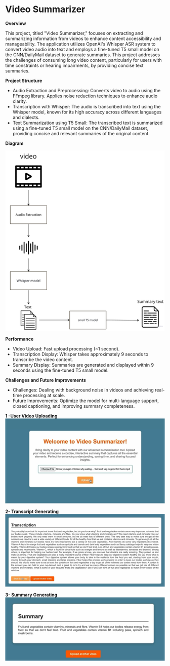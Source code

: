 # Video Summarizer
**Overview**

This project, titled "Video Summarizer," focuses on extracting and summarizing information from videos to enhance content accessibility and manageability. The application utilizes OpenAI's Whisper ASR system to convert video audio into text and employs a fine-tuned T5 small model on the CNN/DailyMail dataset to generate summaries. This project addresses the challenges of consuming long video content, particularly for users with time constraints or hearing impairments, by providing concise text summaries.

**Project Structure**

- Audio Extraction and Preprocessing: Converts video to audio using the FFmpeg library. Applies noise reduction techniques to enhance audio clarity.
- Transcription with Whisper: The audio is transcribed into text using the Whisper model, known for its high accuracy across different languages and dialects.
- Text Summarization using T5 Small: The transcribed text is summarized using a fine-tuned T5 small model on the CNN/DailyMail dataset, providing concise and relevant summaries of the original content.

**Diagram**

![Diagram](Diagram.png)


  
**Performance**

- Video Upload: Fast upload processing (~1 second).
- Transcription Display: Whisper takes approximately 9 seconds to transcribe the video content.
- Summary Display: Summaries are generated and displayed within 9 seconds using the fine-tuned T5 small model.
  
**Challenges and Future Improvements**

- Challenges: Dealing with background noise in videos and achieving real-time processing at scale.
- Future Improvements: Optimize the model for multi-language support, closed captioning, and improving summary completeness.

**1 -User Video Uploading**
![UI_Video_uploading](UI_Video_uploading.png)

**2- Transcript Generating**
![UI_Transcript](UI_Transcript.png)

**3- Summary Generating**
![UI_Summary](UI_Summary.png)



